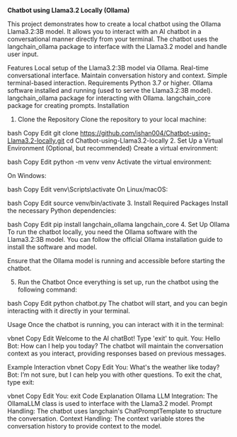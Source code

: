 **Chatbot using Llama3.2 Locally (Ollama)**


This project demonstrates how to create a local chatbot using the Ollama Llama3.2:3B model. It allows you to interact with an AI chatbot in a conversational manner directly from your terminal. The chatbot uses the langchain_ollama package to interface with the Llama3.2 model and handle user input.

Features
Local setup of the Llama3.2:3B model via Ollama.
Real-time conversational interface.
Maintain conversation history and context.
Simple terminal-based interaction.
Requirements
Python 3.7 or higher.
Ollama software installed and running (used to serve the Llama3.2:3B model).
langchain_ollama package for interacting with Ollama.
langchain_core package for creating prompts.
Installation
1. Clone the Repository
Clone the repository to your local machine:

bash
Copy
Edit
git clone https://github.com/ishan004/Chatbot-using-Llama3.2-locally.git
cd Chatbot-using-Llama3.2-locally
2. Set Up a Virtual Environment (Optional, but recommended)
Create a virtual environment:

bash
Copy
Edit
python -m venv venv
Activate the virtual environment:

On Windows:

bash
Copy
Edit
venv\Scripts\activate
On Linux/macOS:

bash
Copy
Edit
source venv/bin/activate
3. Install Required Packages
Install the necessary Python dependencies:

bash
Copy
Edit
pip install langchain_ollama langchain_core
4. Set Up Ollama
To run the chatbot locally, you need the Ollama software with the Llama3.2:3B model. You can follow the official Ollama installation guide to install the software and model.

Ensure that the Ollama model is running and accessible before starting the chatbot.

5. Run the Chatbot
Once everything is set up, run the chatbot using the following command:

bash
Copy
Edit
python chatbot.py
The chatbot will start, and you can begin interacting with it directly in your terminal.

Usage
Once the chatbot is running, you can interact with it in the terminal:

vbnet
Copy
Edit
Welcome to the AI chatBot! Type 'exit' to quit.
You: Hello
Bot: How can I help you today?
The chatbot will maintain the conversation context as you interact, providing responses based on previous messages.

Example Interaction
vbnet
Copy
Edit
You: What's the weather like today?
Bot: I’m not sure, but I can help you with other questions.
To exit the chat, type exit:

vbnet
Copy
Edit
You: exit
Code Explanation
Ollama LLM Integration: The OllamaLLM class is used to interface with the Llama3.2 model.
Prompt Handling: The chatbot uses langchain's ChatPromptTemplate to structure the conversation.
Context Handling: The context variable stores the conversation history to provide context to the model.

